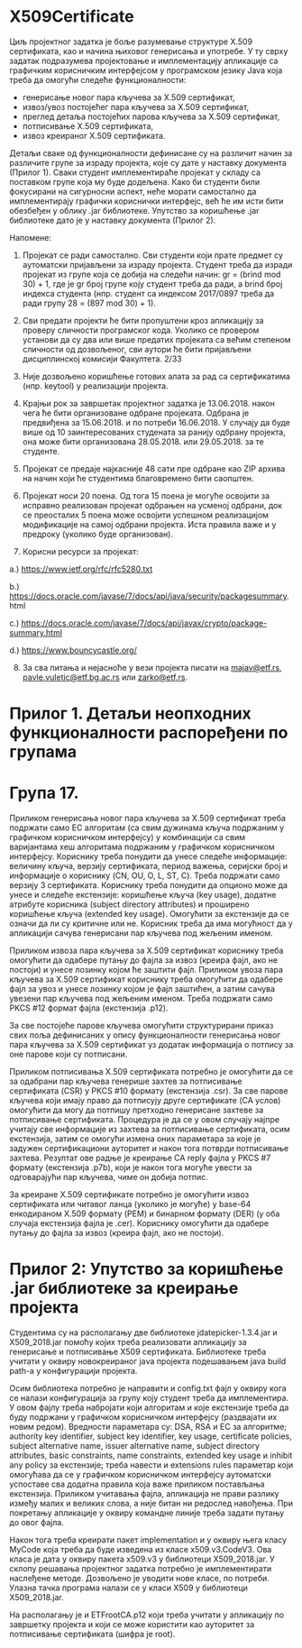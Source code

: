 # X509Certificate

Циљ пројектног задатка је боље разумевање структуре X.509 сертификата, као и начина
њиховог генерисања и употребе. У ту сврху задатак подразумева пројектовање и
имплементацију апликације са графичким корисничким интерфејсом у програмском
језику Java која треба да омогући следеће функционалности:

- генерисање новог пара кључева за X.509 сертификат,
- извоз/увоз постојећег пара кључева за X.509 сертификат,
- преглед детаља постојећих парова кључева за X.509 сертификат,
- потписивање X.509 сертификата,
- извоз креираног X.509 сертификата.

Детаљи сваке од функционалности дефинисане су на различит начин за различите групе
за израду пројекта, које су дате у наставку документа (Прилог 1). Сваки студент
имплементираће пројекат у складу са поставком групе која му буде додељена. Како би
студенти били фокусирани на сигурносни аспект, неће морати самостално да
имплементирају графички кориснички интерфејс, већ ће им исти бити обезбеђен у облику
.jar библиотеке. Упутство за коришћење .jar библиотеке дато је у наставку документа
(Прилог 2).

Напомене:

1. Пројекат се ради самостално. Сви студенти који прате предмет су аутоматски
пријављени за израду пројекта. Студент треба да изради пројекат из групе која се
добија на следећи начин: gr = (brind mod 30) + 1, где је gr број групе коју студент
треба да ради, а brind број индекса студента (нпр. студент са индексом 2017/0897
треба да ради групу 28 = (897 mod 30) + 1).

2. Сви предати пројекти ће бити пропуштени кроз апликацију за проверу сличности
програмског кода. Уколико се провером установи да су два или више предатих
пројеката са већим степеном сличности од дозвољеног, сви аутори ће бити
пријављени дисциплинској комисији Факултета.
2/33

3. Није дозвољено коришћење готових алата за рад са сертификатима (нпр. keytool) у
реализацији пројекта.

4. Крајњи рок за завршетак пројектног задатка је 13.06.2018. након чега ће бити
организоване одбране пројеката. Одбрана је предвиђена за 15.06.2018. и по
потреби 16.06.2018. У случају да буде више од 10 заинтересованих студената за
ранију одбрану пројекта, она може бити организована 28.05.2018. или 29.05.2018.
за те студенте.

5. Пројекат се предаје најкасније 48 сати пре одбране као ZIP архива на начин који ће
студентима благовремено бити саопштен.

6. Пројекат носи 20 поена. Од тога 15 поена је могуће освојити за исправно
реализован пројекат одбрањен на усменој одбрани, док се преосталих 5 поена
може освојити успешном реализацијом модификације на самој одбрани пројекта.
Иста правила важе и у предроку (уколико буде организован).

7. Корисни ресурси за пројекат: 

  a.) https://www.ietf.org/rfc/rfc5280.txt

  b.) https://docs.oracle.com/javase/7/docs/api/java/security/packagesummary.
html

  c.) https://docs.oracle.com/javase/7/docs/api/javax/crypto/package-summary.html

  d.) https://www.bouncycastle.org/

8. За сва питања и нејасноће у вези пројекта писати на majav@etf.rs,
pavle.vuletic@etf.bg.ac.rs или zarko@etf.rs.

# Прилог 1. Детаљи неопходних функционалности распоређени по групама

# Група 17.

Приликом генерисања новог пара кључева за X.509 сертификат треба подржати само EC
алгоритам (са свим дужинама кључа подржаним у графичком корисничком интерфејсу) у
комбинацији са свим варијантама хеш алгоритама подржаним у графичком корисничком
интерфејсу. Кориснику треба понудити да унесе следеће информације: величину кључа,
верзију сертификата, период важења, серијски број и информације о кориснику (CN, OU,
O, L, ST, C). Треба подржати само верзију 3 сертификата. Кориснику треба понудити да
опционо може да унесе и следеће екстензије: коришћење кључа (key usage), додатне
атрибуте корисника (subject directory attributes) и проширено коришћење кључа (extended
key usage). Омогућити за екстензије да се означи да ли су критичне или не. Корисник
треба да има могућност да у апликацији сачува генерисани пар кључева под жељеним
именом.

Приликом извоза пара кључева за X.509 сертификат кориснику треба омогућити да
одабере путању до фајла за извоз (креира фајл, ако не постоји) и унесе лозинку којом ће
заштити фајл. Приликом увоза пара кључева за X.509 сертификат кориснику треба
омогућити да одабере фајл за увоз и унесе лозинку којом је фајл заштићен, а затим сачува
увезени пар кључева под жељеним именом. Треба подржати само PKCS #12 формат фајла
(екстензија .p12).

За све постојеће парове кључева омогућити структурирани приказ свих поља дефинисаних
у опису функционалности генерисања новог пара кључева за X.509 сертификат уз додатак
информација о потпису за оне парове који су потписани.

Приликом потписивања X.509 сертификата потребно је омогућити да се за одабрани пар
кључева генерише захтев за потписивање сертификата (CSR) у PKCS #10 формату
(екстензија .csr). За све парове кључева који имају право да потписују друге сертификате
(CA услов) омогућити да могу да потпишу претходно генерисане захтеве за потписивање
сертификата. Процедура је да се у овом случају најпре учитају све информације из захтева
за потписивање сертификата, осим екстензија, затим се омогући измена оних параметара
за које је задужен сертификациони ауторитет и након тога потврди потписивање захтева.
Резултат ове радње је креирање CA reply фајла у PKCS #7 формату (екстензија .p7b), који је
након тога могуће увести за одговарајући пар кључева, чиме он добија потпис.

За креиране X.509 сертификате потребно је омогућити извоз сертификата или читавог
ланца (уколико је могуће) у base-64 енкодираном X.509 формату (PEM) и бинарном
формату (DER) (у оба случаја екстензија фајла је .cer). Кориснику омогућити да одабере
путању до фајла за извоз (креира фајл, ако не постоји).


# Прилог 2: Упутство за коришћење .jar библиотеке за креирање пројекта

Студентима су на располагању две библиотеке jdatepicker-1.3.4.jar и Х509_2018.јаr помоћу
којих треба реализовати апликацију за генерисање и потписивање Х509 сертификата.
Библиотеке треба учитати у оквиру новокреираног јаvа пројекта подешавањем java build
path-a у конфигурацији пројекта.

Осим библиотека потребно је направити и config.txt фајл у оквиру кога се налази
конфигурација за групу коју студент треба да имплементира. У овом фајлу треба набројати
који алгоритам и које екстензије треба да буду подржани у графичком корисничком
интерфејсу (раздвајати их новим редом). Вредности параметара су: DSA, RSA и EC за
алгоритме; authority key identifier, subject key identifier, key usage, certificate policies, subject
alternative name, issuer alternative name, subject directory attributes, basic constraints, name
constraints, extended key usage и inhibit any policy за екстензије; треба навести и extensions
rules параметар који омогућава да се у графичком корисничком интерфејсу аутоматски
успоставе сва додатна правила која важе приликом постављања екстензија. Приликом
учитавања фајла, апликација не прави разлику између малих и великих слова, а није
битан ни редослед навођења. При покретању апликације у оквиру командне линије треба
задати путању до овог фајла.

Након тога треба креирати пакет implementation и у оквиру њега класу MyCode која треба
да буде изведена из класе x509.v3.CodeV3. Ова класа је дата у оквиру пакета x509.v3 у
библиотеци Х509_2018.јаr. У склопу решавања пројектног задатка потребно је
имплементирати наслеђене методе. Дозвољено је уводити нове класе, по потреби.
Улазна тачка програма налази се у класи Х509 у библиотеци Х509_2018.јаr.

На располагању је и ETFrootCA.p12 који треба учитати у апликацију по завршетку пројекта
и који се може користити као ауторитет за потписивање сертификата (шифра је root).
